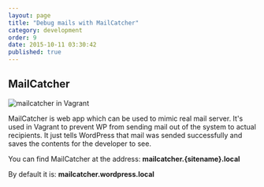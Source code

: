 ```yaml
---
layout: page
title: "Debug mails with MailCatcher"
category: development
order: 9
date: 2015-10-11 03:30:42
published: true
---
```


## MailCatcher
![mailcatcher in Vagrant]({{site.baseurl}}/images/mailcatcher-example.png)

MailCatcher is web app which can be used to mimic real mail server. It's used in Vagrant to prevent WP from sending mail out of the system to actual recipients. It just tells WordPress that mail was sended successfully and saves the contents for the developer to see.

You can find MailCatcher at the address: **mailcatcher.{sitename}.local**

By default it is: **mailcatcher.wordpress.local**
